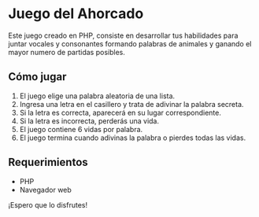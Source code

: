 # Juego del Ahorcado

Este juego creado en PHP, consiste en desarrollar tus habilidades para juntar vocales y consonantes
formando palabras de animales y ganando el mayor numero de partidas posibles.

## Cómo jugar
1. El juego elige una palabra aleatoria de una lista.
2. Ingresa una letra en el casillero y trata de adivinar la palabra secreta.
3. Si la letra es correcta, aparecerá en su lugar correspondiente.
4. Si la letra es incorrecta, perderás una vida.
5. El juego contiene 6 vidas por palabra.
6. El juego termina cuando adivinas la palabra o pierdes todas las vidas.

## Requerimientos
- PHP
- Navegador web

¡Espero que lo disfrutes!
